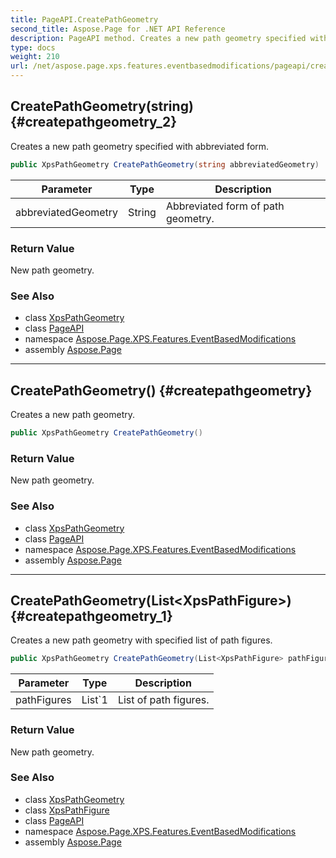 ```yaml
---
title: PageAPI.CreatePathGeometry
second_title: Aspose.Page for .NET API Reference
description: PageAPI method. Creates a new path geometry specified with abbreviated form
type: docs
weight: 210
url: /net/aspose.page.xps.features.eventbasedmodifications/pageapi/createpathgeometry/
---
```

## CreatePathGeometry(string) {#createpathgeometry_2}

Creates a new path geometry specified with abbreviated form.

```csharp
public XpsPathGeometry CreatePathGeometry(string abbreviatedGeometry)
```

| Parameter | Type | Description |
| --- | --- | --- |
| abbreviatedGeometry | String | Abbreviated form of path geometry. |

### Return Value

New path geometry.

### See Also

* class [XpsPathGeometry](../../../aspose.page.xps.xpsmodel/xpspathgeometry/)
* class [PageAPI](../)
* namespace [Aspose.Page.XPS.Features.EventBasedModifications](../../pageapi/)
* assembly [Aspose.Page](../../../)

---

## CreatePathGeometry() {#createpathgeometry}

Creates a new path geometry.

```csharp
public XpsPathGeometry CreatePathGeometry()
```

### Return Value

New path geometry.

### See Also

* class [XpsPathGeometry](../../../aspose.page.xps.xpsmodel/xpspathgeometry/)
* class [PageAPI](../)
* namespace [Aspose.Page.XPS.Features.EventBasedModifications](../../pageapi/)
* assembly [Aspose.Page](../../../)

---

## CreatePathGeometry(List&lt;XpsPathFigure&gt;) {#createpathgeometry_1}

Creates a new path geometry with specified list of path figures.

```csharp
public XpsPathGeometry CreatePathGeometry(List<XpsPathFigure> pathFigures)
```

| Parameter | Type | Description |
| --- | --- | --- |
| pathFigures | List`1 | List of path figures. |

### Return Value

New path geometry.

### See Also

* class [XpsPathGeometry](../../../aspose.page.xps.xpsmodel/xpspathgeometry/)
* class [XpsPathFigure](../../../aspose.page.xps.xpsmodel/xpspathfigure/)
* class [PageAPI](../)
* namespace [Aspose.Page.XPS.Features.EventBasedModifications](../../pageapi/)
* assembly [Aspose.Page](../../../)


